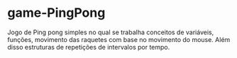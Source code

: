 # game-PingPong

Jogo de Ping pong simples no qual se trabalha conceitos de variáveis, funções, movimento das raquetes com base no movimento do mouse.
Além disso estruturas de repetições de intervalos por tempo.


<html>
    <body>
        <canvas id="folha" width="600" height="500"></canvas>
        <script>

            //Carrega os primeiros comandos
            window.onload = function() {
                iniciar(); //carrega as variaveis e os primeiros comandos
                setInterval(Principal, 1000/30); //executa nosso jogo dentro do loop
            }

            //contem as variávies e os primeiros comandos
            function iniciar(){
                posicaoBolaX = posicaoBolaY = 10;
                velocidadeBolaX = 5
                velocidadeBolaY = 5
                diametroBola = 10
                posicaoJogador1 = posicaoJogador2 = 40
                pontuacaoJogador1 = 0
                pontuacaoJogador2 = 0

                folhaDesenho = document.getElementById('folha');
                areaDesenho = folhaDesenho.getContext("2d");
                larguraCampo = 600;
                alturaCampo = 500;
                espessuraRede = 5;
                espessuraRaquete = 11
                alturaRaquete = 100
                efeitoRaquete = 0.3
                velocidadeJogador2 = 7

                //função para que a barra seja controlada pelo mouse
                folhaDesenho.addEventListener('mousemove', function(e){
                posicaoJogador1 = e.clientY - alturaRaquete / 2;
                });
            }

            //colocar a bola no centro e iniciar o jogo
            function continuar(){
                posicaoBolaX = larguraCampo / 2
                posicaoBolaY = alturaCampo / 2
                velocidadeBolaX = -velocidadeBolaX
                velocidadeBolaY = 5
            }

            function desenhar(){
                 //desenho do Fundo Preto
                 areaDesenho.fillStyle = '#000000'; // cor Preta
                areaDesenho.fillRect(0,0,larguraCampo,alturaCampo);
                areaDesenho.fillStyle = '#ffffff'; // cor Branca
                //desenho da bola
                areaDesenho.fillRect(larguraCampo/2 - espessuraRede/2, 0, espessuraRede, alturaCampo); // Rede Central
                areaDesenho.fillRect(posicaoBolaX - diametroBola/2, posicaoBolaY - diametroBola/2, diametroBola, diametroBola);
                // Raquete Esquerda
                areaDesenho.fillRect(0, posicaoJogador1, espessuraRaquete, alturaRaquete)
                // Raquete Direita
                areaDesenho.fillRect(larguraCampo - espessuraRaquete, posicaoJogador2, espessuraRaquete, alturaRaquete)
                //Texto da pontuação do jogador Humano
                areaDesenho.fillText("HUMANO - " + pontuacaoJogador1 + " Pontos", 100, 100)
                //Texto da pontuação do jogador Computador
                areaDesenho.fillText("COMPUTADOR - " + pontuacaoJogador2 + " Pontos", larguraCampo - 200, 100)

            }



            //função com os calculos do jogo
            function calcular(){
                desenhar();
                //Vatiação da posição da  bola a cada 30 fps
                posicaoBolaX = posicaoBolaX + velocidadeBolaX
                posicaoBolaY = posicaoBolaY + velocidadeBolaY

                //Rebater a bola na lateral superior
                if (posicaoBolaY < 0 && velocidadeBolaY < 0){
                    velocidadeBolaY = -velocidadeBolaY
                }

                //Rebater a bola na lateral inferior
                else if (posicaoBolaY > alturaCampo && velocidadeBolaY > 0){
                    velocidadeBolaY = -velocidadeBolaY
                }

                // Condição para que o jogador pontue ou a bola reflita ao bater na raquete
                if (posicaoBolaX < 0){
                    if(posicaoBolaY > posicaoJogador1 && posicaoBolaY < posicaoJogador1 + alturaRaquete){
                    //bola Reflete
                    velocidadeBolaX = -velocidadeBolaX;

                    var diferencaY = posicaoBolaY - (posicaoJogador1 + alturaRaquete/2);
                    //Aumenta/diminue a velocidade da bola
                    velocidadeBolaY = diferencaY*efeitoRaquete;
                    }

                    else{
                        //Adiciona 1 ponto para o Computador
                        pontuacaoJogador2++;

                        //colocar a bola no centro
                        continuar();
                    }
                }
                // Condição para que o jogador pontue ou a bola reflita ao bater na raquete
                if (posicaoBolaX > larguraCampo){
                    if (posicaoBolaY > posicaoJogador2 && posicaoBolaY < posicaoJogador2 + alturaRaquete){

                        //bola Reflete
                        velocidadeBolaX = -velocidadeBolaX;

                        var diferencaY = posicaoBolaY - (posicaoJogador2 + alturaRaquete/2);
                        //Aumenta/diminue a velocidade da bola
                        velocidadeBolaY = diferencaY*efeitoRaquete;
                    }
                    else{
                        //adicionar um ponto ao Jogador Humano
                        pontuacaoJogador1++;
                        continuar();
                    }
                }

                //condicional para identificar se a bola bateu na raquete
                if ((posicaoJogador2 + alturaRaquete / 2) < posicaoBolaY){
                    //Pontuação para o Computador
                    posicaoJogador2 = posicaoJogador2 + velocidadeJogador2
                }
                else{
                    //inverter a direção da bola
                    posicaoJogador2 = posicaoJogador2 - velocidadeJogador2
                }
            }
            //executa o jogo
            function Principal(){
                desenhar()
                calcular()
            }

        </script>
    </body>
</html>
